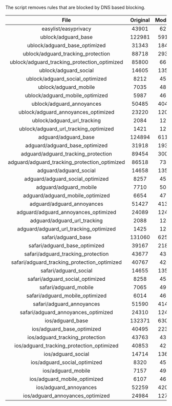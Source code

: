 The script removes rules that are blocked by DNS based blocking.


| File | Original | Modified |
|:----:|:-----:|:-----:|
| easylist/easyprivacy | 43901 | 6216 |
| ublock/adguard_base | 122981 | 59119 |
| ublock/adguard_base_optimized | 31343 | 18495 |
| ublock/adguard_tracking_protection | 88718 | 29351 |
| ublock/adguard_tracking_protection_optimized | 85800 | 6667 |
| ublock/adguard_social | 14605 | 13527 |
| ublock/adguard_social_optimized | 8212 | 4508 |
| ublock/adguard_mobile | 7035 | 4866 |
| ublock/adguard_mobile_optimized | 5987 | 4632 |
| ublock/adguard_annoyances | 50485 | 40483 |
| ublock/adguard_annoyances_optimized | 23220 | 12016 |
| ublock/adguard_url_tracking | 2084 | 1238 |
| ublock/adguard_url_tracking_optimized | 1421 | 1235 |
| adguard/adguard_base | 124894 | 61134 |
| adguard/adguard_base_optimized | 31918 | 19369 |
| adguard/adguard_tracking_protection | 89454 | 30035 |
| adguard/adguard_tracking_protection_optimized | 86518 | 7307 |
| adguard/adguard_social | 14658 | 13588 |
| adguard/adguard_social_optimized | 8257 | 4552 |
| adguard/adguard_mobile | 7710 | 5041 |
| adguard/adguard_mobile_optimized | 6654 | 4796 |
| adguard/adguard_annoyances | 51427 | 41346 |
| adguard/adguard_annoyances_optimized | 24089 | 12418 |
| adguard/adguard_url_tracking | 2088 | 1243 |
| adguard/adguard_url_tracking_optimized | 1425 | 1240 |
| safari/adguard_base | 131060 | 62582 |
| safari/adguard_base_optimized | 39167 | 21893 |
| safari/adguard_tracking_protection | 43677 | 4343 |
| safari/adguard_tracking_protection_optimized | 40767 | 4246 |
| safari/adguard_social | 14655 | 13579 |
| safari/adguard_social_optimized | 8258 | 4541 |
| safari/adguard_mobile | 7065 | 4903 |
| safari/adguard_mobile_optimized | 6014 | 4657 |
| safari/adguard_annoyances | 51590 | 41440 |
| safari/adguard_annoyances_optimized | 24310 | 12482 |
| ios/adguard_base | 132371 | 63081 |
| ios/adguard_base_optimized | 40495 | 22394 |
| ios/adguard_tracking_protection | 43763 | 4351 |
| ios/adguard_tracking_protection_optimized | 40853 | 4254 |
| ios/adguard_social | 14714 | 13610 |
| ios/adguard_social_optimized | 8320 | 4555 |
| ios/adguard_mobile | 7157 | 4943 |
| ios/adguard_mobile_optimized | 6107 | 4695 |
| ios/adguard_annoyances | 52259 | 42004 |
| ios/adguard_annoyances_optimized | 24984 | 12765 |